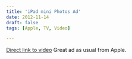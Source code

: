 ```yaml
---
title: 'iPad mini Photos Ad'
date: 2012-11-14
draft: false
tags: [Apple, TV, Video]

---
```


[Direct link to video](http://youtu.be/fdmkhzGD-ZA) Great ad as usual from Apple.